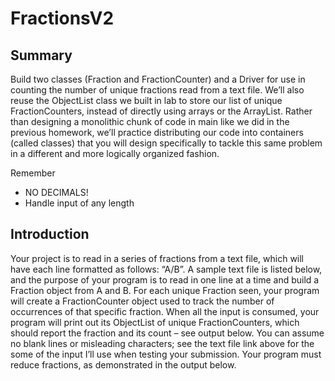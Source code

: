 # FractionsV2
## Summary
Build two classes (Fraction and FractionCounter) and a Driver for use in counting the number of unique fractions read from a text file.   We’ll also reuse the ObjectList class we built in lab to store our list of unique FractionCounters, instead of directly using arrays or the ArrayList. Rather than designing a monolithic chunk of code in main like we did in the previous homework, we’ll practice distributing our code into containers (called classes) that you will design specifically to tackle this same problem in a different and more logically organized fashion.

Remember

- NO DECIMALS!
- Handle input of any length

## Introduction
Your project is to read in a series of fractions from a text file, which will have each line formatted as follows:   “A/B”.  A sample text file is listed below, and the purpose of your program is to read in one line at a time and build a Fraction object from A and B.  For each unique Fraction seen, your program will create a FractionCounter object used to track the number of occurrences of that specific fraction.  When all the input is consumed, your program will print out its ObjectList of unique FractionCounters, which should report the fraction and its count – see output below. You can assume no blank lines or misleading characters; see the text file link above for the some of the input I’ll use when testing your submission. Your program must reduce fractions, as demonstrated in the output below.
